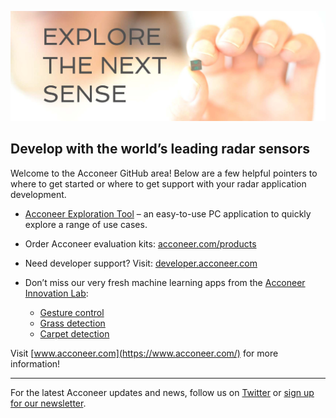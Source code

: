 ![World Leading Radar Sensors](https://github.com/acconeer/.github/blob/main/images/acconeer-github.jpg) 

## Develop with the world’s leading radar sensors

Welcome to the Acconeer GitHub area! Below are a few helpful pointers to where to get started or where to get support with your radar application development.
* [Acconeer Exploration Tool](/acconeer-python-exploration) – an easy-to-use PC application to quickly explore a range of use cases.

* Order Acconeer evaluation kits: [acconeer.com/products](https://www.acconeer.com/products/)
* Need developer support? Visit: [developer.acconeer.com](https://developer.acconeer.com)
* Don’t miss our very fresh machine learning apps from the [Acconeer Innovation Lab](https://www.acconeer.com/innovation-lab/):
    * [Gesture control](/acconeer-a121-gesture-control)
    * [Grass detection](/acconeer-a121-grass-detection)
    * [Carpet detection ](/acconeer-a121-carpet-detection)

Visit [www.acconeer.com](https://www.acconeer.com/) for more information!

----

For the latest Acconeer updates and news, follow us on [Twitter](https://twitter.com/acconeer_ab) or [sign up for our newsletter](https://developer.acconeer.com/subscribe/).
